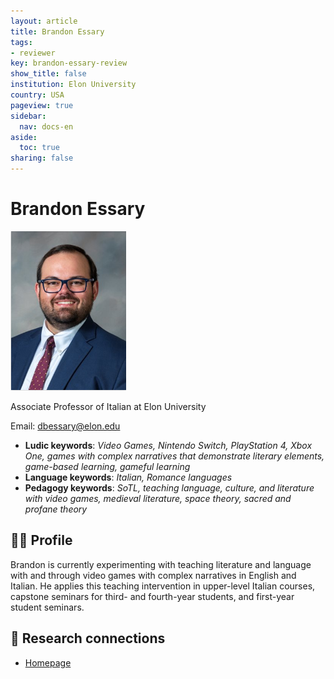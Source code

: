 ```yaml
---
layout: article
title: Brandon Essary
tags:
- reviewer
key: brandon-essary-review
show_title: false
institution: Elon University
country: USA
pageview: true
sidebar:
  nav: docs-en
aside:
  toc: true
sharing: false
---
```


# Brandon Essary

<div class="card">
  <div class="card__image">
    <img class="image" src="/assets/images/Brandon-Essary.png"/>
    <div class="overlay overlay--bottom">
      <p>Associate Professor of Italian at Elon University</p>
    </div>
  </div>
</div>

Email: [dbessary@elon.edu](mailto:bessary@elon.edu)

- **Ludic keywords**: *Video Games, Nintendo Switch, PlayStation 4, Xbox One, games with complex narratives that demonstrate literary elements, game-based learning, gameful learning*
- **Language keywords**: *Italian, Romance languages*
- **Pedagogy keywords**: *SoTL, teaching language, culture, and literature with video games, medieval literature, space theory, sacred and profane theory*

<!--more-->

## 👨‍🏫 Profile

Brandon is currently experimenting with teaching literature and language with and through video games with complex narratives in English and Italian. He applies this teaching intervention in upper-level Italian courses, capstone seminars for third- and fourth-year students, and first-year student seminars.

## 🧪 Research connections

- [Homepage](https://bessary.wordpress.com/)